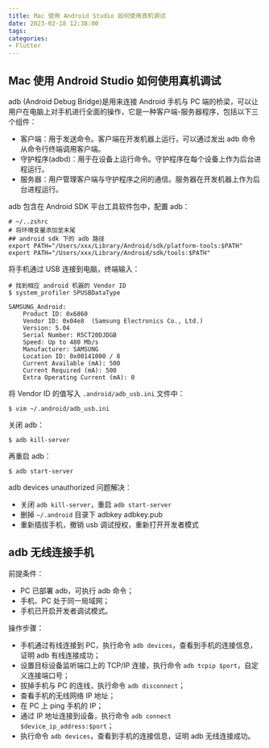 ```yaml
---
title: Mac 使用 Android Studio 如何使用真机调试
date: 2023-02-18 12:38:00
tags:
categories:
- Flutter
---
```


## Mac 使用 Android Studio 如何使用真机调试

adb (Android Debug Bridge)是用来连接 Android 手机与 PC 端的桥梁，可以让用户在电脑上对手机进行全面的操作，它是一种客户端-服务器程序，包括以下三个组件：
- 客户端：用于发送命令。客户端在开发机器上运行，可以通过发出 adb 命令从命令行终端调用客户端。
- 守护程序(adbd)：用于在设备上运行命令。守护程序在每个设备上作为后台进程运行。
- 服务器：用户管理客户端与守护程序之间的通信。服务器在开发机器上作为后台进程运行。

adb 包含在 Android SDK 平台工具软件包中，配置 adb：
```shell
# ~/..zshrc
# 将环境变量添加至末尾
## android sdk 下的 adb 路径
export PATH="/Users/xxx/Library/Android/sdk/platform-tools:$PATH"
export PATH="/Users/xxx/Library/Android/sdk/tools:$PATH"
```

将手机通过 USB 连接到电脑，终端输入：
```shell
# 找到相应 android 机器的 Vendor ID
$ system_profiler SPUSBDataType

SAMSUNG_Android:
    Product ID: 0x6860
    Vendor ID: 0x04e8  (Samsung Electronics Co., Ltd.)
    Version: 5.04
    Serial Number: R5CT20DJDGB
    Speed: Up to 480 Mb/s
    Manufacturer: SAMSUNG
    Location ID: 0x00141000 / 8
    Current Available (mA): 500
    Current Required (mA): 500
    Extra Operating Current (mA): 0
```

将 Vendor ID 的值写入 `.android/adb_usb.ini` 文件中：
```shell
$ vim ~/.android/adb_usb.ini
```

关闭 adb：
```shell
$ adb kill-server
```

再重启 adb：
```shell
$ adb start-server
```

adb devices unauthorized 问题解决：
- 关闭 `adb kill-server`，重启 `adb start-server`
- 删掉 `~/.android` 目录下 adbkey adbkey.pub
- 重新插拔手机，撤销 usb 调试授权，重新打开开发者模式


## adb 无线连接手机
前提条件：
- PC 已部署 adb，可执行 adb 命令；
- 手机、PC 处于同一局域网；
- 手机已开启开发者调试模式。

操作步骤：
- 手机通过有线连接到 PC，执行命令 `adb devices`，查看到手机的连接信息，证明 adb 有线连接成功；
- 设置目标设备监听端口上的 TCP/IP 连接，执行命令 `adb tcpip $port`，自定义连接端口号；
- 拔掉手机与 PC 的连线，执行命令 `adb disconnect`；
- 查看手机的无线网络 IP 地址；
- 在 PC 上 ping 手机的 IP；
- 通过 IP 地址连接到设备，执行命令 `adb connect $device_ip_address:$port`；
- 执行命令 `adb devices`，查看到手机的连接信息，证明 adb 无线连接成功。
